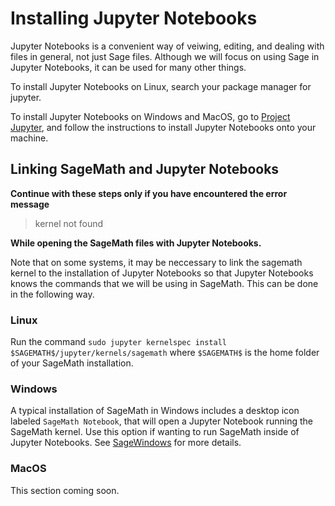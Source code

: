 # Installing Jupyter Notebooks

Jupyter Notebooks is a convenient way of veiwing, editing, and dealing with files in general, not just Sage files.  Although we will focus on using Sage in Jupyter Notebooks, it can be used for many other things.  

To install Jupyter Notebooks on Linux, search your package manager for jupyter.

To install Jupyter Notebooks on Windows and MacOS, go to [Project Jupyter](https://jupyter.org/install), and follow the instructions to install Jupyter
Notebooks onto your machine.

## Linking SageMath and Jupyter Notebooks

**Continue with these steps only if you have encountered the error message** 

> kernel not found

**While opening the SageMath files with Jupyter Notebooks.**

Note that on some systems, it may be neccessary to link the sagemath kernel to the installation of Jupyter Notebooks so that Jupyter Notebooks knows the commands 
that we will be using in SageMath.  This can be done in the following way.  

### Linux

Run the command `sudo jupyter kernelspec install $SAGEMATH$/jupyter/kernels/sagemath` where `$SAGEMATH$` is the home folder of your SageMath installation.  

### Windows

A typical installation of SageMath in Windows includes a desktop icon labeled `SageMath Notebook`, that will open a Jupyter Notebook running the SageMath kernel. 
Use this option if wanting to run SageMath inside of Jupyter Notebooks.  See [SageWindows](https://wiki.sagemath.org/SageWindows) for more details.

### MacOS

This section coming soon.
